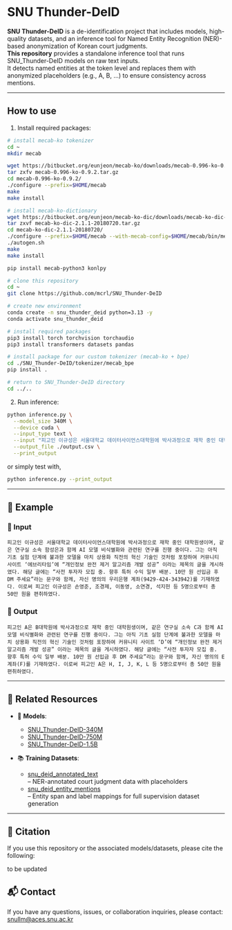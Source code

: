 # SNU Thunder-DeID

**SNU Thunder-DeID** is a de-identification project that includes models, high-quality datasets, and an inference tool for Named Entity Recognition (NER)-based anonymization of Korean court judgments.  
**This repository** provides a standalone inference tool that runs SNU_Thunder-DeID models on raw text inputs.  
It detects named entities at the token level and replaces them with anonymized placeholders (e.g., A, B, ...) to ensure consistency across mentions.

---

## How to use

1. Install required packages:

```bash
# install mecab-ko tokenizer
cd ~
mkdir mecab

wget https://bitbucket.org/eunjeon/mecab-ko/downloads/mecab-0.996-ko-0.9.2.tar.gz
tar zxfv mecab-0.996-ko-0.9.2.tar.gz
cd mecab-0.996-ko-0.9.2/
./configure --prefix=$HOME/mecab
make
make install

# install mecab-ko-dictionary
wget https://bitbucket.org/eunjeon/mecab-ko-dic/downloads/mecab-ko-dic-2.1.1-20180720.tar.gz
tar zxvf mecab-ko-dic-2.1.1-20180720.tar.gz
cd mecab-ko-dic-2.1.1-20180720/
./configure --prefix=$HOME/mecab --with-mecab-config=$HOME/mecab/bin/mecab-config
./autogen.sh
make
make install

pip install mecab-python3 konlpy

# clone this repository
cd ~
git clone https://github.com/mcrl/SNU_Thunder-DeID

# create new environment
conda create -n snu_thunder_deid python=3.13 -y
conda activate snu_thunder_deid

# install required packages
pip3 install torch torchvision torchaudio
pip3 install transformers datasets pandas

# install package for our custom tokenizer (mecab-ko + bpe)
cd ./SNU_Thunder-DeID/tokenizer/mecab_bpe
pip install .

# return to SNU_Thunder-DeID directory
cd ../..
```

2. Run inference:

```bash
python inference.py \
  --model_size 340M \
  --device cuda \
  --input_type text \
  --input "피고인 이규성은 서울대학교 데이터사이언스대학원에 박사과정으로 재학 중인 대학원생이며..." \
  --output_file ./output.csv \
  --print_output
```

or simply test with,

```bash
python inference.py --print_output
```

---

## 🧾 Example

### 🔹 Input
```text
피고인 이규성은 서울대학교 데이터사이언스대학원에 박사과정으로 재학 중인 대학원생이며, 같은 연구실 소속 함성은과 함께 AI 모델 비식별화와 관련된 연구를 진행 중이다. 그는 아직 기초 실험 단계에 불과한 모델을 마치 상용화 직전의 혁신 기술인 것처럼 포장하여 커뮤니티 사이트 ‘에브리타임’에 “개인정보 완전 제거 알고리즘 개발 성공” 이라는 제목의 글을 게시하였다. 해당 글에는 “사전 투자자 모집 중. 향후 특허 수익 일부 배분. 10만 원 선입금 후 DM 주세요”라는 문구와 함께, 자신 명의의 우리은행 계좌(9429-424-343942)를 기재하였다. 이로써 피고인 이규성은 손영준, 조경제, 이동영, 소연경, 석지헌 등 5명으로부터 총 50만 원을 편취하였다.
```

### 🔸 Output
```text
피고인 A은 B대학원에 박사과정으로 재학 중인 대학원생이며, 같은 연구실 소속 C과 함께 AI 모델 비식별화와 관련된 연구를 진행 중이다. 그는 아직 기초 실험 단계에 불과한 모델을 마치 상용화 직전의 혁신 기술인 것처럼 포장하여 커뮤니티 사이트 ‘D’에 “개인정보 완전 제거 알고리즘 개발 성공” 이라는 제목의 글을 게시하였다. 해당 글에는 “사전 투자자 모집 중. 향후 특허 수익 일부 배분. 10만 원 선입금 후 DM 주세요”라는 문구와 함께, 자신 명의의 E 계좌(F)를 기재하였다. 이로써 피고인 A은 H, I, J, K, L 등 5명으로부터 총 50만 원을 편취하였다.
```

---

## 🔗 Related Resources

- 🧠 **Models**:
  - [SNU_Thunder-DeID-340M](https://huggingface.co/thunder-research-group/SNU_Thunder-DeID-340M)
  - [SNU_Thunder-DeID-750M](https://huggingface.co/thunder-research-group/SNU_Thunder-DeID-750M)
  - [SNU_Thunder-DeID-1.5B](https://huggingface.co/thunder-research-group/SNU_Thunder-DeID-1.5B)

- 📚 **Training Datasets**:
  - [snu_deid_annotated_text](https://huggingface.co/datasets/thunder-research-group/snu_deid_annotated_text)  
    – NER-annotated court judgment data with placeholders
  - [snu_deid_entity_mentions](https://huggingface.co/datasets/thunder-research-group/snu_deid_entity_mentions)  
    – Entity span and label mappings for full supervision dataset generation

---


## 🧪 Citation

If you use this repository or the associated models/datasets, please cite the following:

to be updated


## 📬 Contact

If you have any questions, issues, or collaboration inquiries, please contact: [snullm@aces.snu.ac.kr](mailto:snullm@aces.snu.ac.kr)

